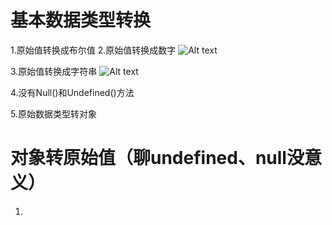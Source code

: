 # 基本数据类型转换
1.原始值转换成布尔值
2.原始值转换成数字
![Alt text](image.png)

3.原始值转换成字符串
![Alt text](image-1.png)

4.没有Null()和Undefined()方法

5.原始数据类型转对象

# 对象转原始值（聊undefined、null没意义）
1.